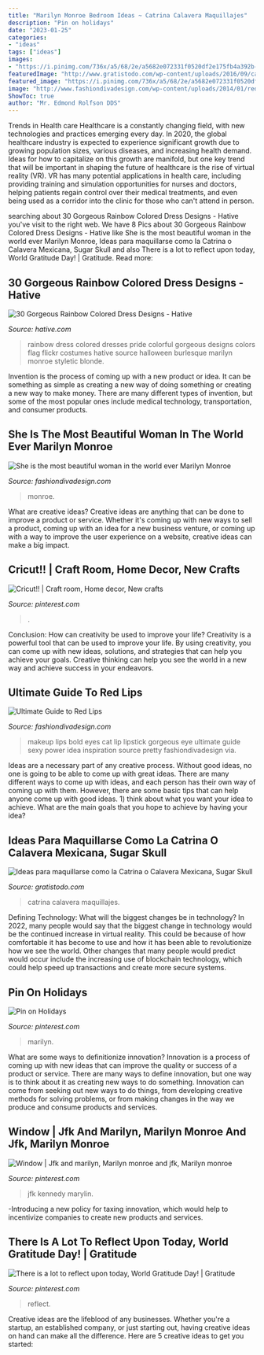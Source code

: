 ```yaml
---
title: "Marilyn Monroe Bedroom Ideas ~ Catrina Calavera Maquillajes"
description: "Pin on holidays"
date: "2023-01-25"
categories:
- "ideas"
tags: ["ideas"]
images:
- "https://i.pinimg.com/736x/a5/68/2e/a5682e072331f0520df2e175fb4a392b--john-f-kennedy-marylin-monroe.jpg"
featuredImage: "http://www.gratistodo.com/wp-content/uploads/2016/09/catrina-maquillaje.jpg"
featured_image: "https://i.pinimg.com/736x/a5/68/2e/a5682e072331f0520df2e175fb4a392b--john-f-kennedy-marylin-monroe.jpg"
image: "http://www.fashiondivadesign.com/wp-content/uploads/2014/01/red-lips-cat-eyes-makeup.jpg"
ShowToc: true
author: "Mr. Edmond Rolfson DDS"
---
```



Trends in Health care
Healthcare is a constantly changing field, with new technologies and practices emerging every day.  In 2020, the global healthcare industry is expected to experience significant growth due to growing population sizes, various diseases, and increasing health demand. Ideas for how to capitalize on this growth are manifold, but one key trend that will be important in shaping the future of healthcare is the rise of virtual reality (VR). VR has many potential applications in health care, including providing training and simulation opportunities for nurses and doctors, helping patients regain control over their medical treatments, and even being used as a corridor into the clinic for those who can't attend in person.

	

		
searching about 30 Gorgeous Rainbow Colored Dress Designs - Hative you've visit to the right web. We have 8 Pics about 30 Gorgeous Rainbow Colored Dress Designs - Hative like She is the most beautiful woman in the world ever Marilyn Monroe, Ideas para maquillarse como la Catrina o Calavera Mexicana, Sugar Skull and also There is a lot to reflect upon today, World Gratitude Day! | Gratitude. Read more:
		
    
## 30 Gorgeous Rainbow Colored Dress Designs - Hative

<img loading=lazy src="https://hative.com/wp-content/uploads/2014/10/rainbow-colored-dress/18-rainbow-colored-dress-designs.jpg" onerror="this.onerror=null;this.src='https://tse4.mm.bing.net/th?id=OIP.uDCEZdm2lQ8wG_Me-bwZrAHaLG&amp;pid=15.1';" alt="30 Gorgeous Rainbow Colored Dress Designs - Hative">

_Source: hative.com_

>rainbow dress colored dresses pride colorful gorgeous designs colors flag flickr costumes hative source halloween burlesque marilyn monroe styletic blonde. 

	

Invention is the process of coming up with a new product or idea. It can be something as simple as creating a new way of doing something or creating a new way to make money. There are many different types of invention, but some of the most popular ones include medical technology, transportation, and consumer products.

    
## She Is The Most Beautiful Woman In The World Ever Marilyn Monroe

<img loading=lazy src="https://www.fashiondivadesign.com/wp-content/uploads/2013/01/marilyn-monroe-16.jpg" onerror="this.onerror=null;this.src='https://tse1.mm.bing.net/th?id=OIP.IeQuo6OC8AHYbopv6TZxTAHaLH&amp;pid=15.1';" alt="She is the most beautiful woman in the world ever Marilyn Monroe">

_Source: fashiondivadesign.com_

>monroe. 

	

What are creative ideas?
Creative ideas are anything that can be done to improve a product or service. Whether it's coming up with new ways to sell a product, coming up with an idea for a new business venture, or coming up with a way to improve the user experience on a website, creative ideas can make a big impact.

    
## Cricut!! | Craft Room, Home Decor, New Crafts

<img loading=lazy src="https://i.pinimg.com/736x/5f/32/5d/5f325dafdace08d03e8a97ecc83dfdf4--cricut.jpg" onerror="this.onerror=null;this.src='https://tse2.mm.bing.net/th?id=OIP.4PULFKUFDQOzbOc7Uz_qzQHaJ4&amp;pid=15.1';" alt="Cricut!! | Craft room, Home decor, New crafts">

_Source: pinterest.com_

>. 

	

Conclusion: How can creativity be used to improve your life?
Creativity is a powerful tool that can be used to improve your life. By using creativity, you can come up with new ideas, solutions, and strategies that can help you achieve your goals. Creative thinking can help you see the world in a new way and achieve success in your endeavors.

    
## Ultimate Guide To Red Lips

<img loading=lazy src="http://www.fashiondivadesign.com/wp-content/uploads/2014/01/red-lips-cat-eyes-makeup.jpg" onerror="this.onerror=null;this.src='https://tse1.mm.bing.net/th?id=OIP.zrphb7GB10FpGFWUOTUx1AHaLH&amp;pid=15.1';" alt="Ultimate Guide to Red Lips">

_Source: fashiondivadesign.com_

>makeup lips bold eyes cat lip lipstick gorgeous eye ultimate guide sexy power idea inspiration source pretty fashiondivadesign via. 

	

Ideas are a necessary part of any creative process. Without good ideas, no one is going to be able to come up with great ideas. There are many different ways to come up with ideas, and each person has their own way of coming up with them. However, there are some basic tips that can help anyone come up with good ideas. 1) think about what you want your idea to achieve. What are the main goals that you hope to achieve by having your idea?

    
## Ideas Para Maquillarse Como La Catrina O Calavera Mexicana, Sugar Skull

<img loading=lazy src="http://www.gratistodo.com/wp-content/uploads/2016/09/catrina-maquillaje.jpg" onerror="this.onerror=null;this.src='https://tse1.mm.bing.net/th?id=OIP.Twc_gxHZoYuQuaXN7GYq_gHaE5&amp;pid=15.1';" alt="Ideas para maquillarse como la Catrina o Calavera Mexicana, Sugar Skull">

_Source: gratistodo.com_

>catrina calavera maquillajes. 

	

Defining Technology: What will the biggest changes be in technology?
In 2022, many people would say that the biggest change in technology would be the continued increase in virtual reality. This could be because of how comfortable it has become to use and how it has been able to revolutionize how we see the world. Other changes that many people would predict would occur include the increasing use of blockchain technology, which could help speed up transactions and create more secure systems.

    
## Pin On Holidays

<img loading=lazy src="https://i.pinimg.com/736x/13/39/d7/1339d7b6baec7df8feb7ab6879371d8a--marilyn-monroe-.jpg" onerror="this.onerror=null;this.src='https://tse3.mm.bing.net/th?id=OIP.U0cFma-JOxKIrHOIaTFW3QHaLP&amp;pid=15.1';" alt="Pin on Holidays">

_Source: pinterest.com_

>marilyn. 

	

What are some ways to definitionize innovation?
Innovation is a process of coming up with new ideas that can improve the quality or success of a product or service. There are many ways to define innovation, but one way is to think about it as creating new ways to do something. Innovation can come from seeking out new ways to do things, from developing creative methods for solving problems, or from making changes in the way we produce and consume products and services.

    
## Window | Jfk And Marilyn, Marilyn Monroe And Jfk, Marilyn Monroe

<img loading=lazy src="https://i.pinimg.com/736x/a5/68/2e/a5682e072331f0520df2e175fb4a392b--john-f-kennedy-marylin-monroe.jpg" onerror="this.onerror=null;this.src='https://tse3.mm.bing.net/th?id=OIP.fK0UHWS9mHZ1y6npamK_WQHaK6&amp;pid=15.1';" alt="Window | Jfk and marilyn, Marilyn monroe and jfk, Marilyn monroe">

_Source: pinterest.com_

>jfk kennedy marylin. 

	

-Introducing a new policy for taxing innovation, which would help to incentivize companies to create new products and services.

    
## There Is A Lot To Reflect Upon Today, World Gratitude Day! | Gratitude

<img loading=lazy src="https://i.pinimg.com/736x/90/76/a7/9076a7f697d6e70056fcb58113e7953d.jpg" onerror="this.onerror=null;this.src='https://tse3.mm.bing.net/th?id=OIP.u62pl2RRv2SfRl4fTla3OAHaLG&amp;pid=15.1';" alt="There is a lot to reflect upon today, World Gratitude Day! | Gratitude">

_Source: pinterest.com_

>reflect. 

	

Creative ideas are the lifeblood of any businesses. Whether you're a startup, an established company, or just starting out, having creative ideas on hand can make all the difference. Here are 5 creative ideas to get you started: 

